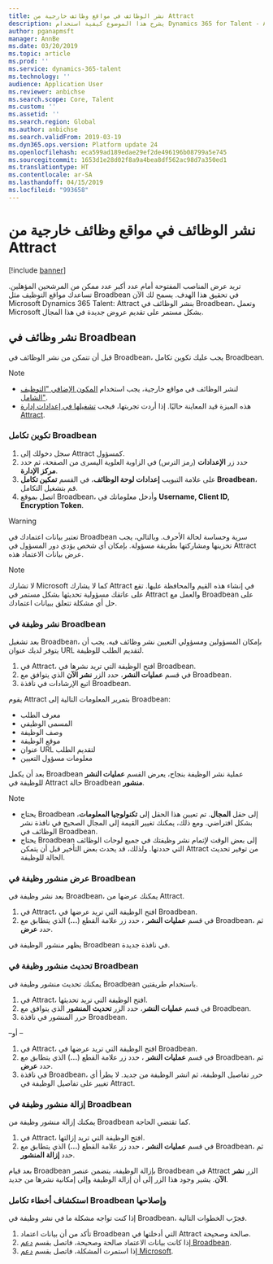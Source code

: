 ```yaml
---
title: نشر الوظائف في مواقع وظائف خارجية من Attract
description: يشرح هذا الموضوع كيفية استخدام Dynamics 365 for Talent - Attract لنشر الوظائف في مواقع توظيف خارجية.
author: pganapmsft
manager: AnnBe
ms.date: 03/20/2019
ms.topic: article
ms.prod: ''
ms.service: dynamics-365-talent
ms.technology: ''
audience: Application User
ms.reviewer: anbichse
ms.search.scope: Core, Talent
ms.custom: ''
ms.assetid: ''
ms.search.region: Global
ms.author: anbichse
ms.search.validFrom: 2019-03-19
ms.dyn365.ops.version: Platform update 24
ms.openlocfilehash: eca599ad189edae29ef2de496196b08799a5e745
ms.sourcegitcommit: 1653d1e28d02f8a9a4bea8df562ac98d7a350ed1
ms.translationtype: HT
ms.contentlocale: ar-SA
ms.lasthandoff: 04/15/2019
ms.locfileid: "993658"
---
```

# <a name="post-jobs-to-external-career-sites-from-attract"></a>نشر الوظائف في مواقع وظائف خارجية من Attract

[!include [banner](../includes/banner.md)]

تريد عرض المناصب المفتوحة أمام عدد أكبر عدد ممكن من المرشحين المؤهلين. تساعدك مواقع التوظيف مثل Broadbean في تحقيق هذا الهدف. يسمح لك الآن Microsoft Dynamics 365 Talent: Attract بنشر الوظائف في Broadbean، وتعمل Microsoft بشكل مستمر على تقديم عروض جديدة في هذا المجال.

## <a name="post-jobs-to-broadbean"></a>نشر وظائف في Broadbean

قبل أن تتمكن من نشر الوظائف في Broadbean، يجب عليك تكوين تكامل Broadbean.

> [!NOTE]
> - لنشر الوظائف في مواقع خارجية، يجب استخدام [المكون الإضافي "التوظيف الشامل"](https://docs.microsoft.com/dynamics365/unified-operations/talent/attract-comprehensive-hiring).
> - هذه الميزة قيد المعاينة حاليًا. إذا أردت تجربتها، فيجب [تشغيلها في إعدادات إدارة Attract](https://docs.microsoft.com/dynamics365/unified-operations/talent/access-preview-feature).

### <a name="configure-broadbean-integration"></a>تكوين تكامل Broadbean

1. سجل دخولك إلى Attract كمسؤول.
2. حدد زر **الإعدادات** (رمز الترس) في الزاوية العلوية اليسرى من الصفحة، ثم حدد **مركز الإدارة**.
3. على علامة التبويب **إعدادات لوحة الوظائف**، في القسم **تمكين تكامل Broadbean**، قم بتشغيل التكامل.
4. اتصل بموقع Broadbean، وأدخل معلوماتك في **Username, Client ID, Encryption Token**.

> [!WARNING]
> تعتبر بيانات اعتمادك في Broadbean سرية وحساسة لحالة الأحرف. وبالتالي، يجب تخزينها ومشاركتها بطريقة مسؤولة. بإمكان أي شخص يؤدي دور المسؤول في Attract عرض بيانات الاعتماد هذه.

> [!NOTE]
> لا تشارك Microsoft كما لا يشارك Attract في إنشاء هذه القيم والمحافظة عليها. تقع على عاتقك مسؤولية تحديثها بشكل مستمر في Attract والعمل مع Broadbean على حل أي مشكلة تتعلق ببيانات اعتمادك.

### <a name="post-a-job-to-broadbean"></a>نشر وظيفة في Broadbean

بعد تشغيل Broadbean، بإمكان المسؤولين ومسؤولي التعيين نشر وظائف فيه. يجب أن يتوفر لديك عنوان URL لتقديم الطلب للوظيفة.

1. في Attract، افتح الوظيفة التي تريد نشرها في Broadbean.
2. في قسم **عمليات النشر**، حدد الزر **نشر الآن** الذي يتوافق مع Broadbean.
3. اتبع الإرشادات في نافذة Broadbean.

يقوم Attract بتمرير المعلومات التالية إلى Broadbean:

- معرف الطلب
- المسمى الوظيفي
- وصف الوظيفة
- موقع الوظيفة
- عنوان URL لتقديم الطلب
- معلومات مسؤول التعيين

بعد أن يكمل Broadbean عملية نشر الوظيفة بنجاح، يعرض القسم **عمليات النشر** للوظيفة في Attract حالة Broadbean **منشور**.

> [!NOTE]
> - يحتاج Broadbean إلى حقل **المجال**. تم تعيين هذا الحقل إلى **تكنولوجيا المعلومات**، بشكل افتراضي. ومع ذلك، يمكنك تغيير القيمة إلى المجال الصحيح في نافذة نشر الوظائف في Broadbean.
> - يحتاج Broadbean إلى بعض الوقت لإتمام نشر وظيفتك في جميع لوحات الوظائف التي حددتها. ولذلك، قد يحدث بعض التأخير قبل أن يتمكن Attract من توفير تحديث الحالة للوظيفة.

### <a name="view-a-broadbean-job-posting"></a>عرض منشور وظيفة في Broadbean

بعد نشر وظيفة في Broadbean، يمكنك عرضها من Attract.

1. في Attract، افتح الوظيفة التي تريد عرضها في Broadbean.
2. في قسم **عمليات النشر** ، حدد زر علامة القطع (**...**) الذي يتطابق مع Broadbean، ثم حدد **عرض**.

يظهر منشور الوظيفة في Broadbean في نافذة جديدة.

### <a name="update-a-broadbean-job-posting"></a>تحديث منشور وظيفة في Broadbean

يمكنك تحديث منشور وظيفة في Broadbean باستخدام طريقتين.

1. في Attract، افتح الوظيفة التي تريد تحديثها.
2. في قسم **عمليات النشر**، حدد الزر **تحديث المنشور** الذي يتوافق مع Broadbean.
3. حرر المنشور في نافذة Broadbean.

–أو –

1. في Attract، افتح الوظيفة التي تريد عرضها في Broadbean.
2. في قسم **عمليات النشر** ، حدد زر علامة القطع (**...**) الذي يتطابق مع Broadbean، ثم حدد **عرض**.
3. في نافذة Broadbean، حرر تفاصيل الوظيفة، ثم انشر الوظيفة من جديد. لا يطرأ أي تغيير على تفاصيل الوظيفة في Attract.

### <a name="remove-a-broadbean-job-posting"></a>إزالة منشور وظيفة في Broadbean

يمكنك إزالة منشور وظيفة من Broadbean كما تقتضي الحاجة.

1. في Attract، افتح الوظيفة التي تريد إزالتها.
2. في قسم **عمليات النشر** ، حدد زر علامة القطع (**...**) الذي يتطابق مع Broadbean، ثم حدد **إزالة المنشور**.

بعد قيام Broadbean بإزالة الوظيفة، يتضمن عنصر Broadbean في Attract الزر **نشر الآن**. يشير وجود هذا الزر إلى أن إزالة الوظيفة وإلى إمكانية نشرها من جديد.

### <a name="troubleshoot-the-broadbean-integration"></a>استكشاف أخطاء تكامل Broadbean وإصلاحها

إذا كنت تواجه مشكلة ما في نشر وظيفة في Broadbean، فجرّب الخطوات التالية.

1. تأكد من أن بيانات اعتماد Broadbean التي أدخلتها في Attract صالحة وصحيحة.
2. إذا كانت بيانات الاعتماد صالحة وصحيحة، فاتصل بقسم [دعم Broadbean](https://www.broadbean.com/resources/support/).
3. إذا استمرت المشكلة، فاتصل بقسم [دعم Microsoft](./talent-support.md).
